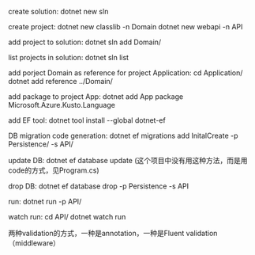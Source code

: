 create solution: dotnet new sln

create project: dotnet new classlib -n Domain          dotnet new webapi -n API

add project to solution: dotnet sln add Domain/

list projects in solution: dotnet sln list

add porject Domain as reference for project Application: cd Application/      dotnet add reference ../Domain/

add package to project App: dotnet add App package Microsoft.Azure.Kusto.Language

add EF tool: dotnet tool install --global dotnet-ef

DB migration code generation: dotnet ef migrations add InitalCreate -p Persistence/ -s API/

update DB: dotnet ef database update    (这个项目中没有用这种方法，而是用code的方式，见Program.cs)

drop DB: dotnet ef database drop -p Persistence -s API

run: dotnet run -p API/

watch run: cd API/             dotnet watch run


两种validation的方式，一种是annotation，一种是Fluent validation（middleware）


